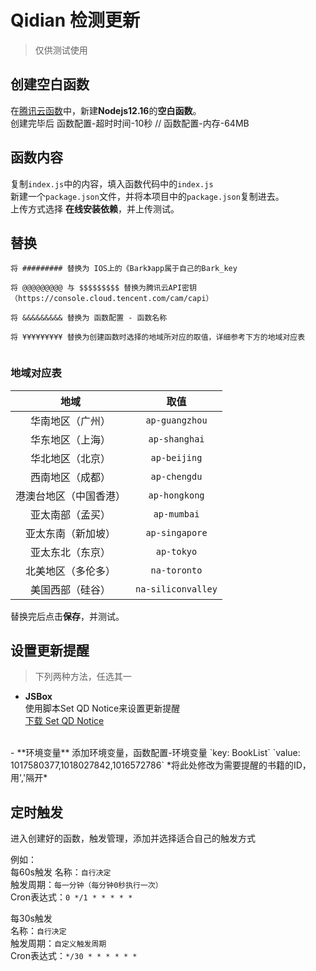 # Qidian 检测更新
> 仅供测试使用

## 创建空白函数

在[腾讯云函数](https://console.cloud.tencent.com/scf/index/1)中，新建**Nodejs12.16**的**空白函数**。  
创建完毕后 函数配置-超时时间-10秒  //  函数配置-内存-64MB

## 函数内容
复制`index.js`中的内容，填入函数代码中的`index.js`   
新建一个`package.json`文件，并将本项目中的`package.json`复制进去。  
上传方式选择 **在线安装依赖**，并上传测试。

## 替换
```
将 ######### 替换为 IOS上的《Bark》app属于自己的Bark_key  

将 @@@@@@@@@ 与 $$$$$$$$$ 替换为腾讯云API密钥（https://console.cloud.tencent.com/cam/capi）  

将 &&&&&&&&& 替换为 函数配置 - 函数名称  

将 ¥¥¥¥¥¥¥¥¥ 替换为创建函数时选择的地域所对应的取值，详细参考下方的地域对应表
  
```   
  
### 地域对应表
|地域|取值|
|:-:|:-:|
|华南地区（广州）|`ap-guangzhou`|
|华东地区（上海）|`ap-shanghai`|
|华北地区（北京）|`ap-beijing`|
|西南地区（成都）|`ap-chengdu`|
|港澳台地区（中国香港）|`ap-hongkong`|
|亚太南部（孟买）|`ap-mumbai`|
|亚太东南（新加坡）|`ap-singapore`|
|亚太东北（东京）|`ap-tokyo`|
|北美地区（多伦多）|`na-toronto`|
|美国西部（硅谷）|`na-siliconvalley`|   

替换完后点击**保存**，并测试。

## 设置更新提醒  
> 下列两种方法，任选其一  
- **JSBox**  
使用脚本Set QD Notice来设置更新提醒  
[下载 Set QD Notice](https://xteko.com/redir?name=Set+QD+Notice&icon=icon_166.png&version=1.0&author=Liquor030&website=https://github.com/Liquor030/scf_sign/tree/master/QD_refreshUpdateinfo&url=https://raw.githubusercontent.com/Liquor030/scf_sign/master/QD_refreshUpdateinfo/JSBox/SetQDNotice.js)    
<br/>
- **环境变量**  
添加环境变量，函数配置-环境变量  
`key: BookList`  
`value: 1017580377,1018027842,1016572786`  *将此处修改为需要提醒的书籍的ID，用','隔开*  
  

## 定时触发
进入创建好的函数，触发管理，添加并选择适合自己的触发方式  

例如：  
每60s触发
名称：`自行决定`  
触发周期：`每一分钟（每分钟0秒执行一次）`  
Cron表达式：`0 */1 * * * * *`

每30s触发  
名称：`自行决定`  
触发周期：`自定义触发周期`  
Cron表达式：`*/30 * * * * * *`
